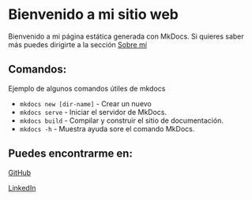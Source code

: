 # Bienvenido a mi sitio web

Bienvenido a mi página estática generada con MkDocs.
Si quieres saber más puedes dirigirte a la sección [Sobre mí](about.md)
## Comandos:

Ejemplo de algunos comandos útiles de mkdocs

* `mkdocs new [dir-name]` - Crear un nuevo 
* `mkdocs serve` - Iniciar el servidor de MkDocs.
* `mkdocs build` - Compilar y construir el sitio de documentación.
* `mkdocs -h` - Muestra ayuda sore el comando MkDocs.

## Puedes encontrarme en:

[GitHub](https://github.com/fabiiogonzalez8)

[LinkedIn](https://www.linkedin.com/in/fabio-gonzalez-del-valle-a7b5161b8/)